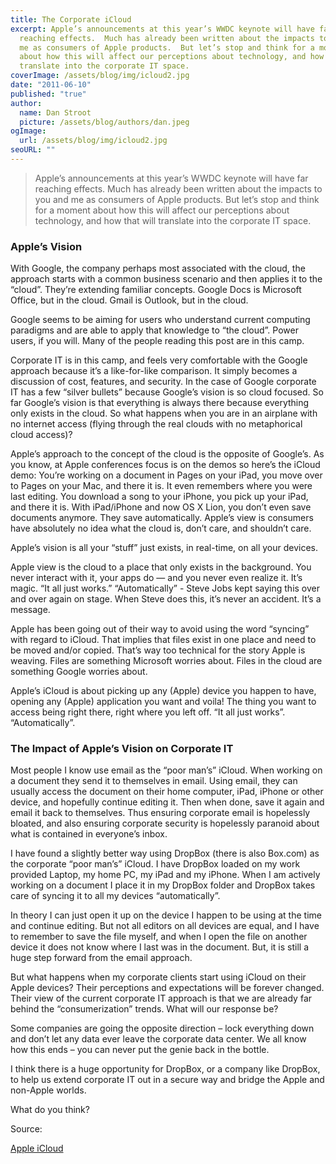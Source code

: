 ```yaml
---
title: The Corporate iCloud
excerpt: Apple’s announcements at this year’s WWDC keynote will have far
  reaching effects.  Much has already been written about the impacts to you and
  me as consumers of Apple products.  But let’s stop and think for a moment
  about how this will affect our perceptions about technology, and how that will
  translate into the corporate IT space.
coverImage: /assets/blog/img/icloud2.jpg
date: "2011-06-10"
published: "true"
author:
  name: Dan Stroot
  picture: /assets/blog/authors/dan.jpeg
ogImage:
  url: /assets/blog/img/icloud2.jpg
seoURL: ""
---
```


>Apple’s announcements at this year’s WWDC keynote will have far reaching effects.  Much has already been written about the impacts to you and me as consumers of Apple products.  But let’s stop and think for a moment about how this will affect our perceptions about technology, and how that will translate into the corporate IT space.

### Apple’s Vision

With Google, the company perhaps most associated with the cloud, the approach starts with a common business scenario and then applies it to the “cloud”.  They’re extending familiar concepts. Google Docs is Microsoft Office, but in the cloud. Gmail is Outlook, but in the cloud.

Google seems to be aiming for users who understand current computing paradigms and are able to apply that knowledge to “the cloud”. Power users, if you will. Many of the people reading this post are in this camp.

Corporate IT is in this camp, and feels very comfortable with the Google approach because it’s a like-for-like comparison.  It simply becomes a discussion of cost, features, and security.   In the case of Google corporate IT has a few “silver bullets” because Google’s vision is so cloud focused.  So far Google’s vision is that everything is always there because everything only exists in the cloud.  So what happens when you are in an airplane with no internet access (flying through the real clouds with no metaphorical cloud access)?

Apple’s approach to the concept of the cloud is the opposite of Google’s.  As you know, at Apple conferences focus is on the demos so here’s the iCloud demo: You’re working on a document in Pages on your iPad, you move over to Pages on your Mac, and there it is. It even remembers where you were last editing. You download a song to your iPhone, you pick up your iPad, and there it is. With iPad/iPhone and now OS X Lion, you don’t even save documents anymore. They save automatically.  Apple’s view is consumers have absolutely no idea what the cloud is, don’t care, and shouldn’t care.

Apple’s vision is all your “stuff” just exists, in real-time, on all your devices.

Apple view is the cloud to a place that only exists in the background.  You never interact with it, your apps do — and you never even realize it.  It’s magic. “It all just works.”  “Automatically” - Steve Jobs kept saying this over and over again on stage. When Steve does this, it’s never an accident. It’s a message.

Apple has been going out of their way to avoid using the word “syncing” with regard to iCloud. That implies that files exist in one place and need to be moved and/or copied.  That’s way too technical for the story Apple is weaving.  Files are something Microsoft worries about. Files in the cloud are something Google worries about.

Apple’s iCloud is about picking up any (Apple) device you happen to have, opening any (Apple) application you want and voila! The thing you want to access being right there, right where you left off.  “It all just works”.  “Automatically”.

### The Impact of Apple’s Vision on Corporate IT

Most people I know use email as the “poor man’s” iCloud.  When working on a document they send it to themselves in email.  Using email, they can usually access the document on their home computer, iPad, iPhone or other device, and hopefully continue editing it.  Then when done, save it again and email it back to themselves.  Thus ensuring corporate email is hopelessly bloated, and also ensuring corporate security is hopelessly paranoid about what is contained in everyone’s inbox.

I have found a slightly better way using DropBox (there is also Box.com) as the corporate “poor man’s” iCloud.  I have DropBox loaded on my work provided Laptop, my home PC, my iPad and my iPhone.  When I am actively working on a document I place it in my DropBox folder and DropBox takes care of syncing it to all my devices “automatically”.

In theory I can just open it up on the device I happen to be using at the time and continue editing.  But not all editors on all devices are equal, and I have to remember to save the file myself, and when I open the file on another device it does not know where I last was in the document.  But, it is still a huge step forward from the email approach.

But what happens when my corporate clients start using iCloud on their Apple devices?  Their perceptions and expectations will be forever changed.  Their view of the current corporate IT approach is that we are already far behind the “consumerization” trends.  What will our response be?

Some companies are going the opposite direction – lock everything down and don’t let any data ever leave the corporate data center.  We all know how this ends – you can never put the genie back in the bottle.

I think there is a huge opportunity for DropBox, or a company like DropBox, to help us extend corporate IT out in a secure way and bridge the Apple and non-Apple worlds.

What do you think?

Source:

[Apple iCloud](http://techcrunch.com/2011/06/08/apple-icloud-google-cloud/)
